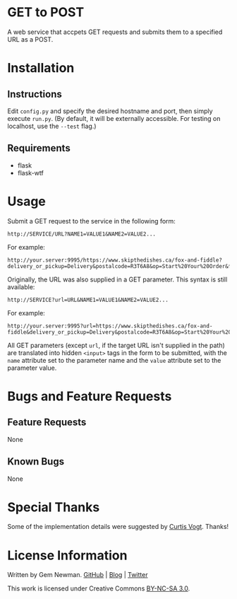 GET to POST
===========

A web service that accpets GET requests and submits them to a specified URL as a POST.

Installation
============

Instructions
------------

Edit `config.py` and specify the desired hostname and port, then simply execute `run.py`. (By default, it will be externally accessible. For testing on localhost, use the `--test` flag.)

Requirements
------------

* flask
* flask-wtf

Usage
=====

Submit a GET request to the service in the following form:

```
http://SERVICE/URL?NAME1=VALUE1&NAME2=VALUE2...
```

For example:

```
http://your.server:9995/https://www.skipthedishes.ca/fox-and-fiddle?delivery_or_pickup=Delivery&postalcode=R3T6A8&op=Start%20Your%20Order&form_id=skipthedishes_start_your_order_form
```

Originally, the URL was also supplied in a GET parameter. This syntax is still available:

```
http://SERVICE?url=URL&NAME1=VALUE1&NAME2=VALUE2...
```

For example:

```
http://your.server:9995?url=https://www.skipthedishes.ca/fox-and-fiddle&delivery_or_pickup=Delivery&postalcode=R3T6A8&op=Start%20Your%20Order&form_id=skipthedishes_start_your_order_form
```

All GET parameters (except `url`, if the target URL isn't supplied in the path) are translated into hidden `<input>` tags in the form to be submitted, with the `name` attribute set to the parameter name and the `value` attribute set to the parameter value.

Bugs and Feature Requests
=========================

Feature Requests
----------------

None

Known Bugs
----------

None

Special Thanks
==============

Some of the implementation details were suggested by [Curtis Vogt](https://github.com/omus). Thanks!

License Information
===================

Written by Gem Newman. [GitHub](https://github.com/spurll/) | [Blog](http://www.startleddisbelief.com) | [Twitter](https://twitter.com/spurll)

This work is licensed under Creative Commons [BY-NC-SA 3.0](https://creativecommons.org/licenses/by-nc-sa/3.0/).

